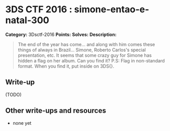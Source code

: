 # 3DS CTF 2016 : simone-entao-e-natal-300

**Category:** 3Dsctf-2016
**Points:** 
**Solves:** 
**Description:**

> The end of the year has come... and along with him comes these things of always in Brazil... Simone, Roberto Carlos's special presentation, etc.  It seems that some crazy guy for Simone has hidden a flag on her album. Can you find it?  P.S: Flag in non-standard format. When you find it, put inside on 3DS{}.


## Write-up

(TODO)

## Other write-ups and resources

* none yet
